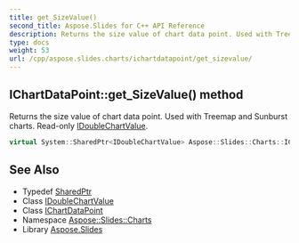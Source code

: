 ```yaml
---
title: get_SizeValue()
second_title: Aspose.Slides for C++ API Reference
description: Returns the size value of chart data point. Used with Treemap and Sunburst charts. Read-only IDoubleChartValue.
type: docs
weight: 53
url: /cpp/aspose.slides.charts/ichartdatapoint/get_sizevalue/
---
```

## IChartDataPoint::get_SizeValue() method


Returns the size value of chart data point. Used with Treemap and Sunburst charts. Read-only [IDoubleChartValue](../../idoublechartvalue/).

```cpp
virtual System::SharedPtr<IDoubleChartValue> Aspose::Slides::Charts::IChartDataPoint::get_SizeValue()=0
```

## See Also

* Typedef [SharedPtr](../../system/sharedptr/)
* Class [IDoubleChartValue](../idoublechartvalue/)
* Class [IChartDataPoint](./)
* Namespace [Aspose::Slides::Charts](../)
* Library [Aspose.Slides](../../)